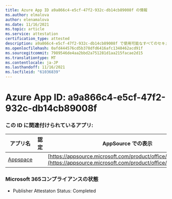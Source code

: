 ```yaml
---
title: Azure App ID a9a866c4-e5cf-47f2-932c-db14cb89008f の情報
ms.author: elmalova
author: elenamalova
ms.date: 11/16/2021
ms.topic: article
ms.service: attestation
certification_type: attested
description: a9a866c4-e5cf-47f2-932c-db14cb89008f で使用可能なすべてのセキュリティおよびコンプライアンス情報。
ms.openlocfilehash: 0afd444576cd5b378dfd6416afc1348462acd91f
ms.sourcegitcommit: 7989546de4aa2bbd2a751281d1aa215facae2d15
ms.translationtype: MT
ms.contentlocale: ja-JP
ms.lasthandoff: 11/16/2021
ms.locfileid: "61036839"
---
```

# <a name="azure-app-id-a9a866c4-e5cf-47f2-932c-db14cb89008f"></a>Azure App ID: a9a866c4-e5cf-47f2-932c-db14cb89008f


### <a name="apps-associated-with-this-id"></a>この ID に関連付けられているアプリ:
| **アプリ名** | **認定** | **AppSource での表示** |
|--------------|---------------|-----------------------|
| [Appspace](https://docs.microsoft.com/microsoft-365-app-certification/forward/WA200001738) |  | [https://appsource.microsoft.com/product/office/WA200001738](https://appsource.microsoft.com/product/office/WA200001738) |

### <a name="microsoft-365-app-compliance-status"></a>Microsoft 365コンプライアンスの状態
- Publisher Attestaton Status: Completed
